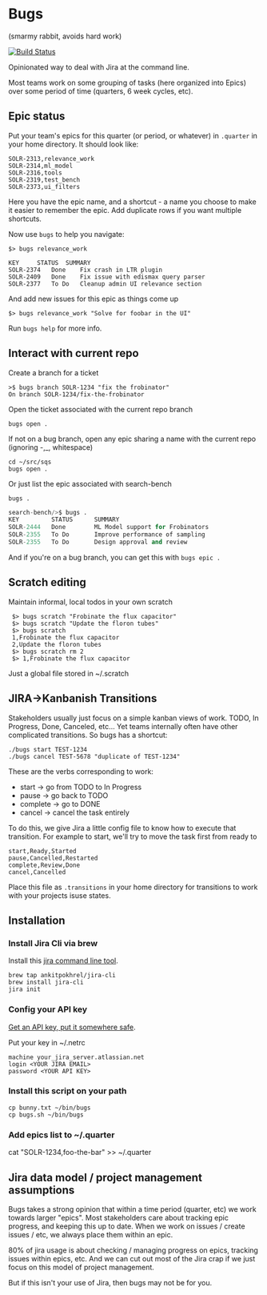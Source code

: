 # Bugs
(smarmy rabbit, avoids hard work)

[![Build Status](https://github.com/reddit/bugs/actions/workflows/test.yml/badge.svg)](https://github.com/reddit/bugs/actions/workflows/test.yml)

Opinionated way to deal with Jira at the command line.

Most teams work on some grouping of tasks (here organized into Epics) over some period of time (quarters, 6 week cycles, etc).

## Epic status

Put your team's epics for this quarter (or period, or whatever) in `.quarter` in your home directory. It should look like:

```
SOLR-2313,relevance_work
SOLR-2314,ml_model
SOLR-2316,tools
SOLR-2319,test_bench
SOLR-2373,ui_filters
```

Here you have the epic name, and a shortcut - a name you choose to make it easier to remember the epic. Add duplicate rows if you want multiple shortcuts.

Now use `bugs` to help you navigate:

```
$> bugs relevance_work

KEY		STATUS	SUMMARY
SOLR-2374	Done	Fix crash in LTR plugin
SOLR-2409	Done	Fix issue with edismax query parser
SOLR-2377	To Do	Cleanup admin UI relevance section
```

And add new issues for this epic as things come up

```
$> bugs relevance_work "Solve for foobar in the UI"
```

Run `bugs help` for more info.

## Interact with current repo

Create a branch for a ticket

```
>$ bugs branch SOLR-1234 "fix the frobinator"
On branch SOLR-1234/fix-the-frobinator
```

Open the ticket associated with the current repo branch

```
bugs open .
```

If not on a bug branch, open any epic sharing a name with the current repo (ignoring -,\_, whitespace)

```
cd ~/src/sqs
bugs open .
```

Or just list the epic associated with search-bench

```
bugs .
```

```python
search-bench/>$ bugs .                                                                                                                      
KEY         STATUS      SUMMARY
SOLR-2444   Done        ML Model support for Frobinators
SOLR-2355   To Do       Improve performance of sampling
SOLR-2355   To Do       Design approval and review
```

And if you're on a bug branch, you can get this with `bugs epic .`

## Scratch editing

Maintain informal, local todos in your own scratch

```
 $> bugs scratch "Frobinate the flux capacitor"
 $> bugs scratch "Update the floron tubes"
 $> bugs scratch
 1,Frobinate the flux capacitor
 2,Update the floron tubes
 $> bugs scratch rm 2   
 $> 1,Frobinate the flux capacitor
```

Just a global file stored in ~/.scratch

## JIRA->Kanbanish Transitions

Stakeholders usually just focus on a simple kanban views of work. TODO, In Progress, Done, Canceled, etc... Yet teams internally often have other complicated transitions. So bugs has a shortcut:

```
./bugs start TEST-1234
./bugs cancel TEST-5678 "duplicate of TEST-1234"
```

These are the verbs corresponding to work:

* start -> go from TODO to In Progress
* pause -> go back to TODO
* complete -> go to DONE
* cancel -> cancel the task entirely

To do this, we give Jira a little config file to know how to execute that transition. For example to start, we'll try to move the task first from ready to 

```
start,Ready,Started
pause,Cancelled,Restarted
complete,Review,Done
cancel,Cancelled
```

Place this file as `.transitions` in your home directory for transitions to work with your projects isuse states.

## Installation

### Install Jira Cli via brew

Install this [jira command line tool](https://github.com/ankitpokhrel/jira-cli).

```
brew tap ankitpokhrel/jira-cli
brew install jira-cli
jira init
```

### Config your API key

[Get an API key, put it somewhere safe](https://github.com/ankitpokhrel/jira-cli#cloud-server).

Put your key in ~/.netrc

```
machine your_jira_server.atlassian.net
login <YOUR JIRA EMAIL>
password <YOUR API KEY>
```

### Install this script on your path

```
cp bunny.txt ~/bin/bugs
cp bugs.sh ~/bin/bugs
```

### Add epics list to ~/.quarter

cat "SOLR-1234,foo-the-bar" >> ~/.quarter

## Jira data model / project management assumptions

Bugs takes a strong opinion that within a time period (quarter, etc) we work towards larger "epics". Most stakeholders care about tracking epic progress, and keeping this up to date. When we work on issues / create issues / etc, we always place them within an epic.

80% of jira usage is about checking / managing progress on epics, tracking issues within epics, etc. And we can cut out most of the Jira crap if we just focus on this model of project management.

But if this isn't your use of Jira, then bugs may not be for you.

